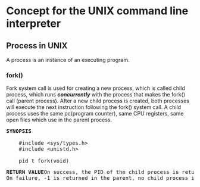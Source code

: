 <h1>Concept for the UNIX command line interpreter</h1>
<h2>Process in UNIX</h2>
<p>A process is an instance of an executing program. </p>
<h3>fork()</h3>
<p>Fork system call is used for creating a new process, which is called child process, 
which runs <b><i>concurrently</i></b> with the process that makes the fork() call (parent process). 
After a new child process is created, both processes will execute the next instruction 
following the fork() system call. A child process uses the same pc(program counter), 
same CPU registers, same open files which use in the parent process.</p>
<pre>
<b>SYNOPSIS</b><br>
	#include &ltsys/types.h&gt
	#include &ltunistd.h&gt<br>
	pid_t fork(void)
</pre>
<pre><b>RETURN VALUE</b>On success, the PID of the child process is returned in the parent, and 0 is returned in the child. 
On failure, -1 is returned in the parent, no child process is created, and errno is set appropriately.</pre>
